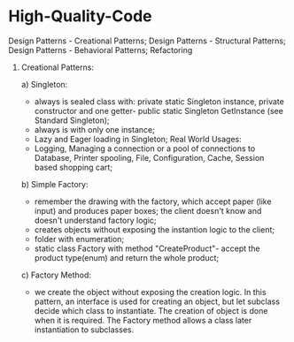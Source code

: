 # High-Quality-Code
Design Patterns - Creational Patterns; Design Patterns - Structural Patterns; Design Patterns - Behavioral Patterns; Refactoring 
1. Creational Patterns:

    a) Singleton:
      - always is sealed class with: private static Singleton instance, private constructor and one getter- public static Singleton GetInstance (see Standard Singleton);
      - always is with only one instance;
      - Lazy and Eager loading in Singleton;
       Real World Usages:
      - Logging, Managing a connection or a pool of connections to Database, Printer spooling, File, Configuration, Cache, Session based shopping cart;
    
    b) Simple Factory:
      - remember the drawing with the factory, which accept paper (like input) and produces paper boxes; the client doesn't know and doesn't understand factory logic;
      - creates objects without exposing the instantion logic to the client;
      - folder with enumeration;
      - static class Factory with method "CreateProduct"- accept the product type(enum) and return the whole product;
     
     c) Factory Method:
      - we create the object without exposing the creation logic. In this pattern, an interface is used for creating an object, but let subclass decide which class to instantiate. The           creation of object is done when it is required. The Factory method allows a class later instantiation to subclasses.
